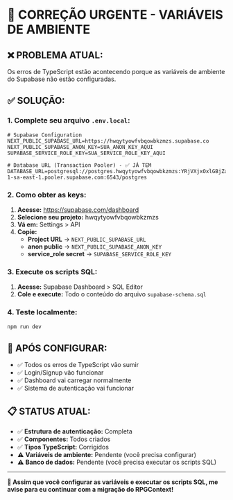 # 🚨 CORREÇÃO URGENTE - VARIÁVEIS DE AMBIENTE

## ❌ **PROBLEMA ATUAL:**

Os erros de TypeScript estão acontecendo porque as variáveis de ambiente do Supabase não estão configuradas.

## ✅ **SOLUÇÃO:**

### **1. Complete seu arquivo `.env.local`:**

```env
# Supabase Configuration
NEXT_PUBLIC_SUPABASE_URL=https://hwqytyowfvbqowbkzmzs.supabase.co
NEXT_PUBLIC_SUPABASE_ANON_KEY=SUA_ANON_KEY_AQUI
SUPABASE_SERVICE_ROLE_KEY=SUA_SERVICE_ROLE_KEY_AQUI

# Database URL (Transaction Pooler) - ✅ JÁ TEM
DATABASE_URL=postgresql://postgres.hwqytyowfvbqowbkzmzs:YRjVXjxOxlGBjZa4@aws-1-sa-east-1.pooler.supabase.com:6543/postgres
```

### **2. Como obter as keys:**

1. **Acesse:** https://supabase.com/dashboard
2. **Selecione seu projeto:** hwqytyowfvbqowbkzmzs
3. **Vá em:** Settings > API
4. **Copie:**
   - **Project URL** → `NEXT_PUBLIC_SUPABASE_URL`
   - **anon public** → `NEXT_PUBLIC_SUPABASE_ANON_KEY`
   - **service_role secret** → `SUPABASE_SERVICE_ROLE_KEY`

### **3. Execute os scripts SQL:**

1. **Acesse:** Supabase Dashboard > SQL Editor
2. **Cole e execute:** Todo o conteúdo do arquivo `supabase-schema.sql`

### **4. Teste localmente:**

```bash
npm run dev
```

## 🎯 **APÓS CONFIGURAR:**

- ✅ Todos os erros de TypeScript vão sumir
- ✅ Login/Signup vão funcionar
- ✅ Dashboard vai carregar normalmente
- ✅ Sistema de autenticação vai funcionar

## 📋 **STATUS ATUAL:**

- ✅ **Estrutura de autenticação:** Completa
- ✅ **Componentes:** Todos criados
- ✅ **Tipos TypeScript:** Corrigidos
- ⚠️ **Variáveis de ambiente:** Pendente (você precisa configurar)
- ⚠️ **Banco de dados:** Pendente (você precisa executar os scripts SQL)

---

**🚀 Assim que você configurar as variáveis e executar os scripts SQL, me avise para eu continuar com a migração do RPGContext!**
